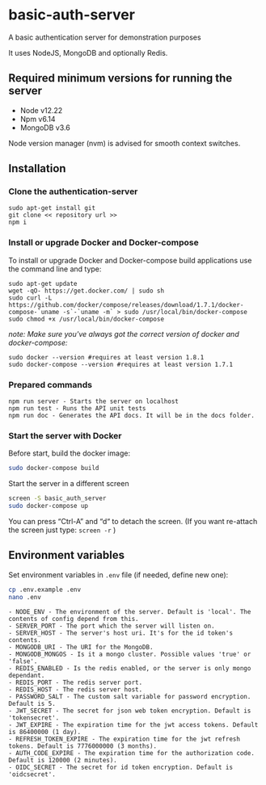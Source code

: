 # basic-auth-server
A basic authentication server for demonstration purposes

It uses NodeJS, MongoDB and optionally Redis.

## Required minimum versions for running the server

- Node v12.22
- Npm v6.14
- MongoDB v3.6

Node version manager (nvm) is advised for smooth context switches.

## Installation

### Clone the authentication-server
```
sudo apt-get install git
git clone << repository url >>
npm i
```

### Install or upgrade Docker and Docker-compose
To install or upgrade Docker and Docker-compose build applications use the command line and type:

```
sudo apt-get update
wget -qO- https://get.docker.com/ | sudo sh
sudo curl -L https://github.com/docker/compose/releases/download/1.7.1/docker-compose-`uname -s`-`uname -m` > sudo /usr/local/bin/docker-compose
sudo chmod +x /usr/local/bin/docker-compose
```
*note: Make sure you've always got the correct version of docker and docker-compose:*

```
sudo docker --version #requires at least version 1.8.1
sudo docker-compose --version #requires at least version 1.7.1
```

### Prepared commands
```
npm run server - Starts the server on localhost
npm run test - Runs the API unit tests
npm run doc - Generates the API docs. It will be in the docs folder.
```

### Start the server with Docker

Before start, build the docker image:

```bash
sudo docker-compose build
```

Start the server in a different screen

```bash
screen -S basic_auth_server
sudo docker-compose up
```
You can press “Ctrl-A” and “d“ to detach the screen. (If you want re-attach the screen just type: `screen -r` )

## Environment variables

Set environment variables in `.env` file (if needed, define new one):

```bash
cp .env.example .env
nano .env
```

```
- NODE_ENV - The environment of the server. Default is 'local'. The contents of config depend from this.
- SERVER_PORT - The port which the server will listen on.
- SERVER_HOST - The server's host uri. It's for the id token's contents.
- MONGODB_URI - The URI for the MongoDB.
- MONGODB_MONGOS - Is it a mongo cluster. Possible values 'true' or 'false'.
- REDIS_ENABLED - Is the redis enabled, or the server is only mongo dependant.
- REDIS_PORT - The redis server port.
- REDIS_HOST - The redis server host.
- PASSWORD_SALT - The custom salt variable for password encryption. Default is 5.
- JWT_SECRET - The secret for json web token encryption. Default is 'tokensecret'.
- JWT_EXPIRE - The expiration time for the jwt access tokens. Default is 86400000 (1 day).
- REFRESH_TOKEN_EXPIRE - The expiration time for the jwt refresh tokens. Default is 7776000000 (3 months).
- AUTH_CODE_EXPIRE - The expiration time for the authorization code. Default is 120000 (2 minutes).
- OIDC_SECRET - The secret for id token encryption. Default is 'oidcsecret'.
```